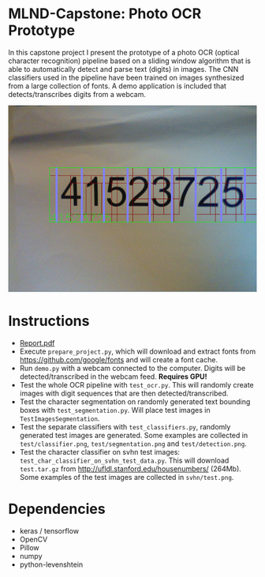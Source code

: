 # MLND-Capstone: Photo OCR Prototype
In this capstone project I present the prototype of a photo OCR (optical character recognition)
pipeline based on a sliding window algorithm that is able to automatically detect and parse
text (digits) in images. The CNN classifiers used in the pipeline have been trained on images synthesized from
a large collection of fonts. A demo application is included that detects/transcribes digits from a webcam.

![](https://github.com/WolfgangSteiner/MLND-Capstone/blob/master/latex/fig/screenshots/eee8d50a-684a-4f54-8e89-3c4e729530c1.png)


# Instructions
* [Report.pdf](https://github.com/WolfgangSteiner/MLND-Capstone/blob/master/Report.pdf)
* Execute `prepare_project.py`, which will download and extract fonts from https://github.com/google/fonts and will create
a font cache.
* Run `demo.py` with a webcam connected to the computer. Digits will be detected/transcribed in the webcam feed. **Requires GPU!**
* Test the whole OCR pipeline with `test_ocr.py`. This will randomly create images with digit sequences that are then detected/transcribed.
* Test the character segmentation on randomly generated text bounding boxes with `test_segmentation.py`. Will place test images in `TestImagesSegmentation`.
* Test the separate classifiers with `test_classifiers.py`, randomly generated test images are generated. Some examples are collected in `test/classifier.png`, `test/segmentation.png` and `test/detection.png`.
* Test the character classifier on svhn test images: `test_char_classifier_on_svhn_test_data.py`. This will download `test.tar.gz` from http://ufldl.stanford.edu/housenumbers/ (264Mb). Some examples of the test images are collected in `svhn/test.png`.

# Dependencies
* keras / tensorflow
* OpenCV
* Pillow
* numpy
* python-levenshtein
